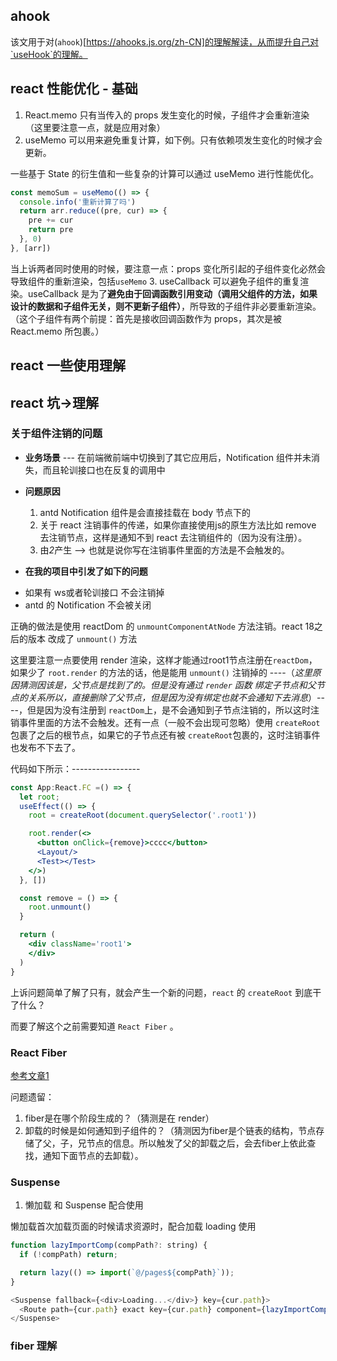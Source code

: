 ## ahook
该文用于对(`ahook`)[https://ahooks.js.org/zh-CN]的理解解读，从而提升自己对`useHook`的理解。



## react 性能优化 - 基础
1. React.memo
只有当传入的 props 发生变化的时候，子组件才会重新渲染（这里要注意一点，就是应用对象）
2. useMemo
可以用来避免重复计算，如下例。只有依赖项发生变化的时候才会更新。

一些基于 State 的衍生值和一些复杂的计算可以通过 useMemo 进行性能优化。
```js
const memoSum = useMemo(() => {
  console.info('重新计算了吗')
  return arr.reduce((pre, cur) => {
    pre += cur
    return pre
  }, 0)
}, [arr])
```
当上诉两者同时使用的时候，要注意一点：props 变化所引起的子组件变化必然会导致组件的重新渲染，包括`useMemo`
3. useCallback
可以避免子组件的重复渲染。useCallback 是为了**避免由于回调函数引用变动（调用父组件的方法，如果设计的数据和子组件无关，则不更新子组件）**，所导致的子组件非必要重新渲染。（这个子组件有两个前提：首先是接收回调函数作为 props，其次是被 React.memo 所包裹。）


## react 一些使用理解


## react 坑->理解
### 关于组件注销的问题

* **业务场景** --- 在前端微前端中切换到了其它应用后，Notification 组件并未消失，而且轮训接口也在反复的调用中

* **问题原因**
  1. antd Notification 组件是会直接挂载在 body 节点下的
  2. 关于 react 注销事件的传递，如果你直接使用js的原生方法比如 remove 去注销节点，这样是通知不到 react 去注销组件的（因为没有注册）。
  3. 由*2*产生 --> 也就是说你写在注销事件里面的方法是不会触发的。

* **在我的项目中引发了如下的问题**
- 如果有 ws或者轮训接口 不会注销掉
- antd 的 Notification 不会被关闭

正确的做法是使用 reactDom 的 `unmountComponentAtNode` 方法注销。react 18之后的版本 改成了 `unmount()` 方法

这里要注意一点要使用 render 渲染，这样才能通过root1节点注册在`reactDom`，如果少了 `root.render` 的方法的话，他是能用 `unmount()` 注销掉的 ----（*这里原因猜测因该是，父节点是找到了的。但是没有通过 `render` 函数 绑定子节点和父节点的关系所以，直接删除了父节点，但是因为没有绑定也就不会通知下去消息*）----，但是因为没有注册到 `reactDom`上，是不会通知到子节点注销的，所以这时注销事件里面的方法不会触发。还有一点（一般不会出现可忽略）使用 `createRoot` 包裹了之后的根节点，如果它的子节点还有被 `createRoot`包裹的，这时注销事件也发布不下去了。

代码如下所示：-----------------
```jsx
const App:React.FC =() => {
  let root;
  useEffect(() => {
    root = createRoot(document.querySelector('.root1'))

    root.render(<>
      <button onClick={remove}>cccc</button>
      <Layout/>
      <Test></Test>
    </>)
  }, [])

  const remove = () => {
    root.unmount()
  }

  return (
    <div className='root1'>
    </div>
  )
}
```
上诉问题简单了解了只有，就会产生一个新的问题，`react` 的 `createRoot` 到底干了什么？

而要了解这个之前需要知道 `React Fiber` 。

### React Fiber
[参考文章1](https://juejin.cn/post/7077545184807878692)

问题遗留：
1. fiber是在哪个阶段生成的？（猜测是在 render）
2. 卸载的时候是如何通知到子组件的？（猜测因为fiber是个链表的结构，节点存储了父，子，兄节点的信息。所以触发了父的卸载之后，会去fiber上依此查找，通知下面节点的去卸载）。


### Suspense
1. 懒加载 和 Suspense 配合使用

懒加载首次加载页面的时候请求资源时，配合加载 loading 使用
```js
function lazyImportComp(compPath?: string) {
  if (!compPath) return;

  return lazy(() => import(`@/pages${compPath}`));
}

<Suspense fallback={<div>Loading...</div>} key={cur.path}>
  <Route path={cur.path} exact key={cur.path} component={lazyImportComp(cur.component)} />
</Suspense>
```


### fiber 理解

